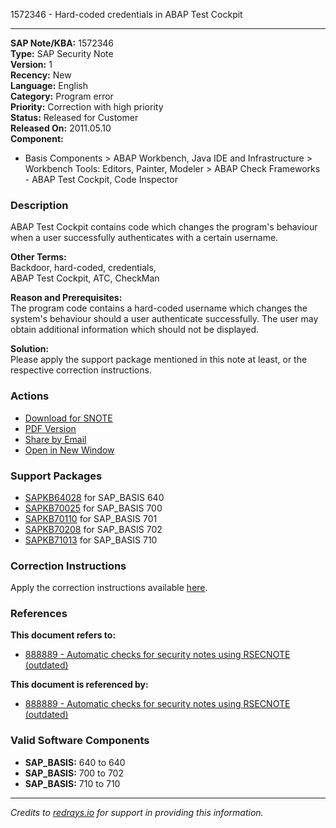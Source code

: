 1572346 - Hard-coded credentials in ABAP Test Cockpit

---

**SAP Note/KBA:** 1572346  
**Type:** SAP Security Note  
**Version:** 1  
**Recency:** New  
**Language:** English  
**Category:** Program error  
**Priority:** Correction with high priority  
**Status:** Released for Customer  
**Released On:** 2011.05.10  
**Component:** 
- Basis Components > ABAP Workbench, Java IDE and Infrastructure > Workbench Tools: Editors, Painter, Modeler > ABAP Check Frameworks - ABAP Test Cockpit, Code Inspector

### Description
ABAP Test Cockpit contains code which changes the program's behaviour when a user successfully authenticates with a certain username.

**Other Terms:**  
Backdoor, hard-coded, credentials,  
ABAP Test Cockpit, ATC, CheckMan

**Reason and Prerequisites:**  
The program code contains a hard-coded username which changes the system's behaviour should a user authenticate successfully. The user may obtain additional information which should not be displayed.

**Solution:**  
Please apply the support package mentioned in this note at least, or the respective correction instructions.

### Actions
- [Download for SNOTE](https://notesdownloads.sap.com/note/0040000009327482017)
- [PDF Version](https://userapps.support.sap.com/sap/support/sfm/notes/print/0001572346?language=en-US&token=F137E94A323CC8DEAE0BE776BFA7E761)
- [Share by Email](https://me.sap.com/sharebyemail)
- [Open in New Window](https://me.sap.com/opennewwindow)

### Support Packages
- [SAPKB64028](https://me.sap.com/supportpackage/SAPKB64028) for SAP_BASIS 640
- [SAPKB70025](https://me.sap.com/supportpackage/SAPKB70025) for SAP_BASIS 700
- [SAPKB70110](https://me.sap.com/supportpackage/SAPKB70110) for SAP_BASIS 701
- [SAPKB70208](https://me.sap.com/supportpackage/SAPKB70208) for SAP_BASIS 702
- [SAPKB71013](https://me.sap.com/supportpackage/SAPKB71013) for SAP_BASIS 710

### Correction Instructions
Apply the correction instructions available [here](https://me.sap.com/corrins/0001572346/41).

### References
**This document refers to:**
- [888889 - Automatic checks for security notes using RSECNOTE (outdated)](https://me.sap.com/notes/888889)

**This document is referenced by:**
- [888889 - Automatic checks for security notes using RSECNOTE (outdated)](https://me.sap.com/notes/888889)

### Valid Software Components
- **SAP_BASIS:** 640 to 640
- **SAP_BASIS:** 700 to 702
- **SAP_BASIS:** 710 to 710

---

*Credits to [redrays.io](https://redrays.io) for support in providing this information.*